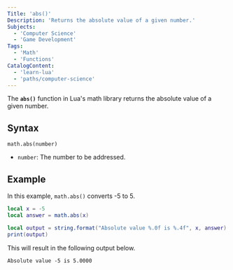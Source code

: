 ```yaml
---
Title: 'abs()'
Description: 'Returns the absolute value of a given number.'
Subjects:
  - 'Computer Science'
  - 'Game Development'
Tags:
  - 'Math'
  - 'Functions'
CatalogContent:
  - 'learn-lua'
  - 'paths/computer-science'
---
```


The **`abs()`** function in Lua's math library returns the absolute value of a given number.

## Syntax

```pseudo
math.abs(number)
```

- `number`: The number to be addressed.

## Example

In this example, `math.abs()` converts -5 to 5.

```lua
local x = -5
local answer = math.abs(x)

local output = string.format("Absolute value %.0f is %.4f", x, answer)
print(output)
```

This will result in the following output below.

```shell
Absolute value -5 is 5.0000
```